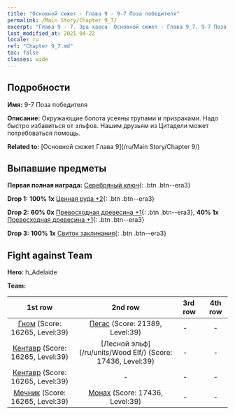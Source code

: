 ```yaml
---
title: "Основной сюжет - Глава 9 - 9-7 Поза победителя"
permalink: /Main Story/Chapter 9_7/
excerpt: "Глава 9 - 7. Эра хаоса  Основной сюжет - Глава 9_7. 9-7 Поза победителя"
last_modified_at: 2021-04-22
locale: ru
ref: "Chapter 9_7.md"
toc: false
classes: wide
---
```


## Подробности

 **Имя:** 9-7 Поза победителя

 **Описание:** Окружающие болота усеяны трупами и призраками. Надо быстро избавиться от эльфов. Нашим друзьям из Цитадели может потребоваться помощь.

 **Related to:** [Основной сюжет Глава 9](/ru/Main Story/Chapter 9/)

## Выпавшие предметы

 **Первая полная награда:** [Серебряный ключ](/ItemsRU/con_693/){: .btn .btn--era3}

 **Drop 1:** **100% 1x** [Ценная руда +2](/ItemsRU/mat_26/){: .btn .btn--era3}

 **Drop 2:** **60% 0x** [Превосходная древесина +1](/ItemsRU/mat_20/){: .btn .btn--era3}, **40% 1x** [Превосходная древесина +1](/ItemsRU/mat_20/){: .btn .btn--era3}

 **Drop 3:** **100% 1x** [Свиток заклинания](/ItemsRU/con_694/){: .btn .btn--era3}


## Fight against Team
 **Hero:** h_Adelaide

 **Team:**


  | 1st row | 2nd row | 3rd row | 4th row |
  |:----:|:----:|:----|:----:|
  | [Гном](/ru/units/Dwarf/) (Score: 16265, Level:39)  | [Пегас](/ru/units/Pegasus/) (Score: 21389, Level:39)  | - | - |
  | [Кентавр](/ru/units/Centaur/) (Score: 16265, Level:39)  | [Лесной эльф](/ru/units/Wood Elf/) (Score: 17436, Level:39)  | - | - |
  | [Кентавр](/ru/units/Centaur/) (Score: 16265, Level:39)  | - | - | - |
  | [Мечник](/ru/units/Swordsman/) (Score: 16265, Level:39)  | [Монах](/ru/units/Monk/) (Score: 17436, Level:39)  | - | - |


